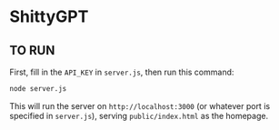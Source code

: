 # ShittyGPT

## TO RUN

First, fill in the `API_KEY` in `server.js`, then run this command:

```bash
node server.js
```

This will run the server on `http://localhost:3000` (or whatever port is specified in `server.js`), serving `public/index.html` as the homepage.